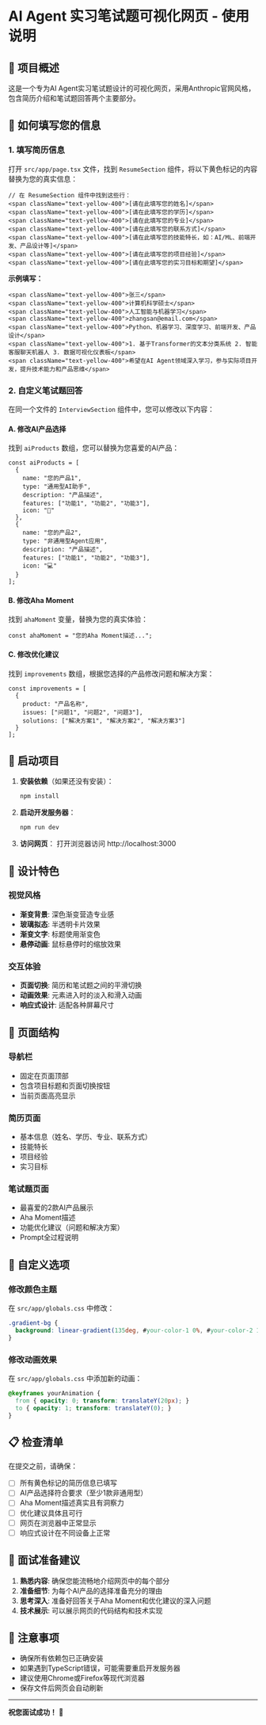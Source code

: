 # AI Agent 实习笔试题可视化网页 - 使用说明

## 🎯 项目概述

这是一个专为AI Agent实习笔试题设计的可视化网页，采用Anthropic官网风格，包含简历介绍和笔试题回答两个主要部分。

## 📝 如何填写您的信息

### 1. 填写简历信息

打开 `src/app/page.tsx` 文件，找到 `ResumeSection` 组件，将以下黄色标记的内容替换为您的真实信息：

```tsx
// 在 ResumeSection 组件中找到这些行：
<span className="text-yellow-400">[请在此填写您的姓名]</span>
<span className="text-yellow-400">[请在此填写您的学历]</span>
<span className="text-yellow-400">[请在此填写您的专业]</span>
<span className="text-yellow-400">[请在此填写您的联系方式]</span>
<span className="text-yellow-400">[请在此填写您的技能特长，如：AI/ML、前端开发、产品设计等]</span>
<span className="text-yellow-400">[请在此填写您的项目经验]</span>
<span className="text-yellow-400">[请在此填写您的实习目标和期望]</span>
```

**示例填写：**
```tsx
<span className="text-yellow-400">张三</span>
<span className="text-yellow-400">计算机科学硕士</span>
<span className="text-yellow-400">人工智能与机器学习</span>
<span className="text-yellow-400">zhangsan@email.com</span>
<span className="text-yellow-400">Python、机器学习、深度学习、前端开发、产品设计</span>
<span className="text-yellow-400">1. 基于Transformer的文本分类系统 2. 智能客服聊天机器人 3. 数据可视化仪表板</span>
<span className="text-yellow-400">希望在AI Agent领域深入学习，参与实际项目开发，提升技术能力和产品思维</span>
```

### 2. 自定义笔试题回答

在同一个文件的 `InterviewSection` 组件中，您可以修改以下内容：

#### A. 修改AI产品选择

找到 `aiProducts` 数组，您可以替换为您喜爱的AI产品：

```tsx
const aiProducts = [
  {
    name: "您的产品1",
    type: "通用型AI助手",
    description: "产品描述",
    features: ["功能1", "功能2", "功能3"],
    icon: "🤖"
  },
  {
    name: "您的产品2", 
    type: "非通用型Agent应用",
    description: "产品描述",
    features: ["功能1", "功能2", "功能3"],
    icon: "💻"
  }
];
```

#### B. 修改Aha Moment

找到 `ahaMoment` 变量，替换为您的真实体验：

```tsx
const ahaMoment = "您的Aha Moment描述...";
```

#### C. 修改优化建议

找到 `improvements` 数组，根据您选择的产品修改问题和解决方案：

```tsx
const improvements = [
  {
    product: "产品名称",
    issues: ["问题1", "问题2", "问题3"],
    solutions: ["解决方案1", "解决方案2", "解决方案3"]
  }
];
```

## 🚀 启动项目

1. **安装依赖**（如果还没有安装）：
   ```bash
   npm install
   ```

2. **启动开发服务器**：
   ```bash
   npm run dev
   ```

3. **访问网页**：
   打开浏览器访问 http://localhost:3000

## 🎨 设计特色

### 视觉风格
- **渐变背景**: 深色渐变营造专业感
- **玻璃拟态**: 半透明卡片效果
- **渐变文字**: 标题使用渐变色
- **悬停动画**: 鼠标悬停时的缩放效果

### 交互体验
- **页面切换**: 简历和笔试题之间的平滑切换
- **动画效果**: 元素进入时的淡入和滑入动画
- **响应式设计**: 适配各种屏幕尺寸

## 📱 页面结构

### 导航栏
- 固定在页面顶部
- 包含项目标题和页面切换按钮
- 当前页面高亮显示

### 简历页面
- 基本信息（姓名、学历、专业、联系方式）
- 技能特长
- 项目经验
- 实习目标

### 笔试题页面
- 最喜爱的2款AI产品展示
- Aha Moment描述
- 功能优化建议（问题和解决方案）
- Prompt全过程说明

## 🔧 自定义选项

### 修改颜色主题
在 `src/app/globals.css` 中修改：

```css
.gradient-bg {
  background: linear-gradient(135deg, #your-color-1 0%, #your-color-2 100%);
}
```

### 修改动画效果
在 `src/app/globals.css` 中添加新的动画：

```css
@keyframes yourAnimation {
  from { opacity: 0; transform: translateY(20px); }
  to { opacity: 1; transform: translateY(0); }
}
```

## 📋 检查清单

在提交之前，请确保：

- [ ] 所有黄色标记的简历信息已填写
- [ ] AI产品选择符合要求（至少1款非通用型）
- [ ] Aha Moment描述真实且有洞察力
- [ ] 优化建议具体且可行
- [ ] 网页在浏览器中正常显示
- [ ] 响应式设计在不同设备上正常

## 🎯 面试准备建议

1. **熟悉内容**: 确保您能流畅地介绍网页中的每个部分
2. **准备细节**: 为每个AI产品的选择准备充分的理由
3. **思考深入**: 准备好回答关于Aha Moment和优化建议的深入问题
4. **技术展示**: 可以展示网页的代码结构和技术实现

## 🚨 注意事项

- 确保所有依赖包已正确安装
- 如果遇到TypeScript错误，可能需要重启开发服务器
- 建议使用Chrome或Firefox等现代浏览器
- 保存文件后网页会自动刷新

---

**祝您面试成功！** 🎉 